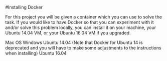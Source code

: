 #Installing Docker

For this project you will be given a container which you can use to solve the task. If you would like to have Docker so that you can experiment with it and/or solve this problem locally, you can install it on your machine, your Ubuntu 14.04 VM, or your Ubuntu 16.04 VM if you upgraded.

Mac OS Windows Ubuntu 14.04 (Note that Docker for Ubuntu 14 is deprecated and you will have to make some adjustments to the instructions when installing) Ubuntu 16.04
